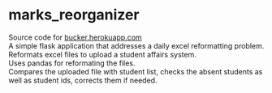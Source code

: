# marks_reorganizer
Source code for <a href="https://bucker.herokuapp.com" target="_blank">bucker.herokuapp.com</a>   
A simple flask application that addresses a daily excel reformatting problem. 
Reformats excel files to upload a student affairs system.  
Uses pandas for reformating the files.  
Compares the uploaded file with student list, checks the absent students as well as student ids, corrects them if needed.  
